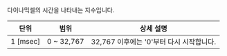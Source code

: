 
다이나믹셀의 시간을 나타내는 지수입니다.

|단위|범위|상세 설명|
| :---: | :---: | :---: |
| 1 [msec] | 0 ~ 32,767 |32,767 이후에는 '0'부터 다시 시작합니다.|
